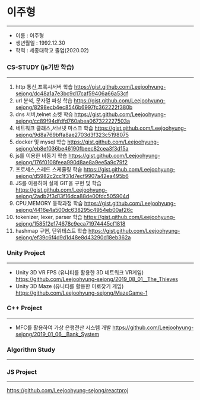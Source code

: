 # 이주형
--------------------------------------------
- 이름 : 이주형
- 생년월일 : 1992.12.30
- 학력 : 세종대학교 졸업(2020.02)


### CS-STUDY (js기반 학습)
-------------------------------------------

1. http 통신,프록시서버 학습
  https://gist.github.com/Leejoohyung-sejong/dc48a1a7e3bc9d17caf59406a66a53cf
2. url 분석, 문자열 파싱 학습
  https://gist.github.com/Leejoohyung-sejong/8298ecb4ec8546b6997fc362222f380b
3. dns 서버,telnet 소켓 학습
  https://gist.github.com/Leejoohyung-sejong/cc89f94dfdfd760abea067322227503a
4. 네트워크 클래스,서브넷 마스크 학습
  https://gist.github.com/Leejoohyung-sejong/9d8a769bffa8ae2703d3f323c5198075
5. docker 및 mysql 학습 
  https://gist.github.com/Leejoohyung-sejong/eb8ef036be46190fbeec82cea3f3d15a
6. js를 이용한 비동기 학습
  https://gist.github.com/Leejoohyung-sejong/176f0108feea990d8ae8a9ee5a9c79f2
7. 프로세스,스레드 스케줄링 학습
  https://gist.github.com/Leejoohyung-sejong/d5982c2cc1f31d7ecf9907a42ea495b6
8. JS를 이용하여 실제 GIT을 구현 및 학습
  https://gist.github.com/Leejoohyung-sejong/2adb2f3d13f16dca88de00fdc505904d
9. CPU,MEMORY 동작과정 학습
  https://gist.github.com/Leejoohyung-sejong/4416e4a500dc638295c4954eb00af26c
10. tokenizer, lexer, parser 학습
  https://gist.github.com/Leejoohyung-sejong/1585f2e174678c9eca71974445cf1818
11.  hashmap 구현, 단위테스트 학습
 https://gist.github.com/Leejoohyung-sejong/ef39c6f4d9d1d48e8d43290d18eb362a


 
 ### Unity Project
 -----------------------------------------------------------
 - Unity 3D VR FPS  (유니티를 활용한 3D 네트워크 VR게임)
 https://github.com/Leejoohyung-sejong/2019_08_01__The_Thieves
 - Unity 3D Maze (유니티를 활용한 미로찾기 게임)
 https://github.com/Leejoohyung-sejong/MazeGame-1

 ### C++ Project
--------------------------------------------------------------
 - MFC를 활용하여 가상 은행전산 시스템 개발
https://github.com/Leejoohyung-sejong/2019_01_06__Bank_System
 ### Algorithm Study
 -----------------------------------------------
 
  ### JS Project
 -----------------------------------------------
 https://github.com/Leejoohyung-sejong/reactproj
